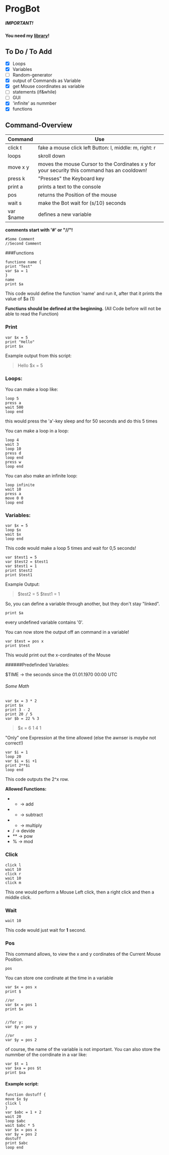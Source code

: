# ProgBot

##### IMPORTANT!
__You need my [library](http://github.com/mrbesen/Y-Lib)!__

## To Do / To Add
- [x] Loops
- [x] Variables
- [ ] Random-generator
- [x] output of Commands as Variable
- [x] get Mouse coordinates as variable
- [ ] statements (if&while)
- [ ] GUI
- [x] 'infinite' as nummber
- [x] functions

## Command-Overview
Command | Use
--------|----------
click t | fake a mouse click left Button: l, middle: m, right: r
loops | skroll down 
move x y | moves the mouse Cursor to the Cordinates x y for your security this command has an cooldown!
press k | "Presses" the Keyboard key
print a | prints a text to the console
pos | returns the Position of the mouse
wait s |make the Bot wait for (s/10) seconds
var $name | defines a new variable

__comments start with '#' or "//"!__

```
#Some Comment
//Second Comment
```

###Functions
```
functione name {
print "Test"
var $a = 1
}
name
print $a
```
This code would define the function 'name' and run it, after that it prints the value of $a (1)

__Functiuns should be defined at the beginning.__ (All Code before will not be able to read the Function)


### Print
```
var $x = 5
print "Hello"
print $x
```
Example output from this script:

>Hello
>$x = 5

### Loops:
You can make a loop like:
```
loop 5
press a
wait 500
loop end
```
this would press the 'a'-key sleep and for 50 seconds and do this 5 times

You can make a loop in a loop:
```
loop 4
wait 3
loop 10
press d
loop end
press w
loop end
```

You can also make an infinite loop:
```
loop infinite
wait 10
press a
move 0 0
loop end
```

### Variables:
```
var $x = 5
loop $x
wait $x
loop end
```
This code would make a loop 5 times and wait for 0,5 seconds!

```
var $test1 = 5
var $test2 = $test1
var $test1 = 1
print $test2
print $test1
```
Example Output:
>$test2 = 5
>$test1 = 1

So, you can define a variable through another, but they don't stay "linked".

```
print $a
```
every undefined variable contains '0'.

You can now store the output off an command in a variable!
```
var $test = pos x
print $test
```

This would print out the x-cordinates of the Mouse

######Predefinded Variables: 

$TIME -> the seconds since the 01.01.1970 00:00 UTC

###### Some Math
```
var $x = 3 * 2
print $x
print 3 - 2
print 20 / 5
var $b = 22 % 3
```
>$x = 6
>1
>4
>1

"Only" one Expression at the time allowed (else the awnser is _maybe_ not correct!)

```
var $i = 1
loop 20
var $i = $i +1
print 2**$i
loop end
```
This code outputs the 2^x row.

__Allowed Functions:__
- + → add
- - → subtract
- * → multiply
- / → devide
- ** → pow
- % → mod


### Click
```
click l
wait 10
click r
wait 10
click m
```
This one would perform a Mouse Left click, then a right click and then a middle click.

### Wait
```
wait 10
```
This code would just wait for __1__ second.

### Pos
This command allows, to view the x and y cordinates of the Current Mouse Position.
```
pos
```

You can store one cordinate at the time in a variable
```
var $x = pos x
print $

//or
var $x = pos 1
print $x


//for y:
var $y = pos y

//or
var $y = pos 2
```
of course, the name of the variable is not important.
You can also store the nummber of the corrdinate in a var like:
```
var $t = 1
var $xa = pos $t
print $xa
```

#### Example script:
```
function dostuff {
move $x $y
click l
}
var $abc = 1 + 2
wait 20
loop $abc
wait $abc * 5
var $x = pos x
var $y = pos 2
dostuff
print $abc
loop end
```